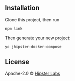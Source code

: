 ## Installation

Clone this project, then run

```bash
npm link
```

Then generate your new project:

```bash
yo jhipster-docker-compose
```

## License

Apache-2.0 © [Hipster Labs](https://github.com/hipster-labs)
